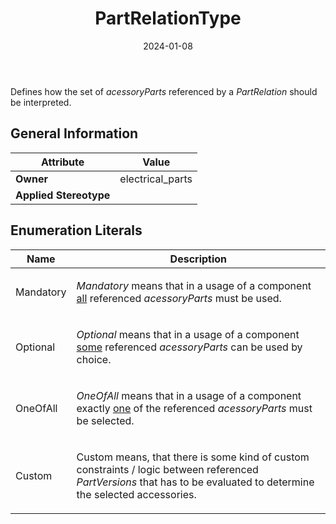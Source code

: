 ﻿---
title: PartRelationType
toc: false
type: specs
date: "2024-01-08"
draft: false
specification: VEC
version: 2.1.0
documentType: "Recommendation"
elementType: Class
classes:
  - PartRelationType
menu_name: vec-2.1.0
---
<p> Defines how the set of <i>acessoryParts </i>referenced by a <i>PartRelation</i> should be interpreted.      </p>

## General Information

| Attribute               | Value |
|-------------------------|-------|
| **Owner**               | electrical_parts |
| **Applied Stereotype**  |   |

## Enumeration Literals
| Name          | **Description** |
|---------------|-----------------|
| Mandatory | <p> <i>Mandatory </i>means that in a usage of a component <u>all</u> referenced <i>acessoryParts</i> must be used.      </p> |
| Optional | <p> <i>Optional </i>means that in a usage of a component <u>some</u> referenced <i>acessoryParts</i> can be used by choice.      </p> |
| OneOfAll | <p> <i>OneOfAll </i>means that in a usage of a component exactly <u>one</u> of the referenced <i>acessoryParts</i> must be selected.      </p> |
| Custom | <p> Custom means, that there is some kind of custom constraints /&#160;logic between referenced<i> PartVersions</i> that has to be evaluated to determine the selected accessories.      </p> |
